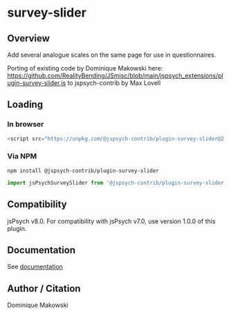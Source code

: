 # survey-slider

## Overview

Add several analogue scales on the same page for use in questionnaires. 

Porting of existing code by Dominique Makowski here: https://github.com/RealityBending/JSmisc/blob/main/jspsych_extensions/plugin-survey-slider.js 
to jspsych-contrib by Max Lovell

## Loading

### In browser

```js
<script src="https://unpkg.com/@jspsych-contrib/plugin-survey-slider@2.0.0"></script>
```

### Via NPM

```
npm install @jspsych-contrib/plugin-survey-slider
```

```js
import jsPsychSurveySlider from '@jspsych-contrib/plugin-survey-slider';
```

## Compatibility

jsPsych v8.0. For compatibility with jsPsych v7.0, use version 1.0.0 of this plugin.

## Documentation

See [documentation](https://github.com/jspsych/jspsych-contrib/blob/main/packages/plugin-survey-slider/docs/jspsych-survey-slider.md)

## Author / Citation

Dominique Makowski
